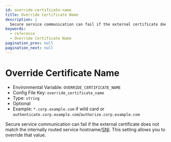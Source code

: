 ```yaml
---
id: override-certificate-name
title: Override Certificate Name
description: |
  Secure service communication can fail if the external certificate does not match the internally routed service hostname/SNI.
keywords:
  - reference
  - Override Certificate Name
pagination_prev: null
pagination_next: null
---
```


# Override Certificate Name

- Environmental Variable: `OVERRIDE_CERTIFICATE_NAME`
- Config File Key: `override_certificate_name`
- Type: `string`
- Optional
- Example: `*.corp.example.com` if wild card or `authenticate.corp.example.com`/`authorize.corp.example.com`

Secure service communication can fail if the external certificate does not match the internally routed service hostname/[SNI](https://en.wikipedia.org/wiki/Server_Name_Indication). This setting allows you to override that value.
